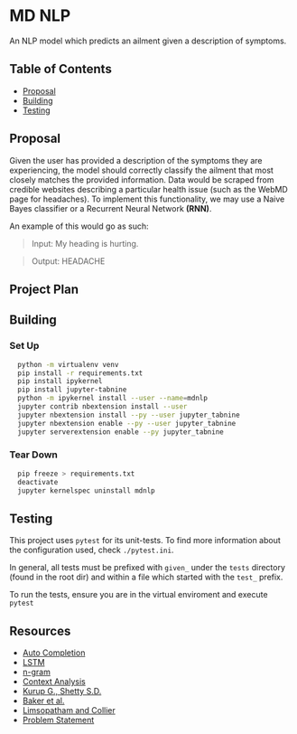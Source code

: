 # MD NLP

An NLP model which predicts an ailment given a description of symptoms.

## Table of Contents

- [Proposal](#proposal)
- [Building](#building)
- [Testing](#testing)

## Proposal

Given the user has provided a description of the symptoms they are experiencing, the model should
correctly classify the ailment that most closely matches the provided information. Data would be scraped
from credible websites describing a particular health issue (such as the WebMD page for headaches). To
implement this functionality, we may use a Naive Bayes classifier or a Recurrent Neural Network **(RNN)**.

An example of this would go as such:

> Input: My heading is hurting.

> Output: HEADACHE

## Project Plan

## Building

### Set Up 
```bash
  python -m virtualenv venv
  pip install -r requirements.txt
  pip install ipykernel
  pip install jupyter-tabnine
  python -m ipykernel install --user --name=mdnlp
  jupyter contrib nbextension install --user
  jupyter nbextension install --py --user jupyter_tabnine
  jupyter nbextension enable --py --user jupyter_tabnine 
  jupyter serverextension enable --py jupyter_tabnine
```

### Tear Down
```bash
  pip freeze > requirements.txt 
  deactivate
  jupyter kernelspec uninstall mdnlp
```

## Testing

This project uses `pytest` for its unit-tests.
To find more information about the configuration used, check `./pytest.ini`.

In general, all tests must be prefixed with `given_` under the `tests` directory (found in the root dir)
and within a file which started with the `test_` prefix.

To run the tests, ensure you are in the virtual enviroment and execute `pytest`

## Resources

- [Auto Completion](https://modeling-languages.com/nlp-architecture-model-autocompletion-domain/)
- [LSTM](https://colah.github.io/posts/2015-08-Understanding-LSTMs/)
- [n-gram](https://en.wikipedia.org/wiki/N-gram#:~:text=In%20the%20fields%20of%20computational,a%20text%20or%20speech%20corpus.)
- [Context Analysis](http://www.lexalytics.com/lexablog/context-analysis-nlps)
- [Kurup G., Shetty S.D.](https://link.springer.com/chapter/10.1007/978-981-16-2543-5_22)
- [Baker et al.](https://aclanthology.org/W16-5101.pdf)
- [Limsopatham and Collier](https://aclanthology.org/P16-1096.pdf)
- [Problem Statement](https://www.wect.com/2019/06/24/study-finds-us-citizens-turn-google-before-their-doctor/)
